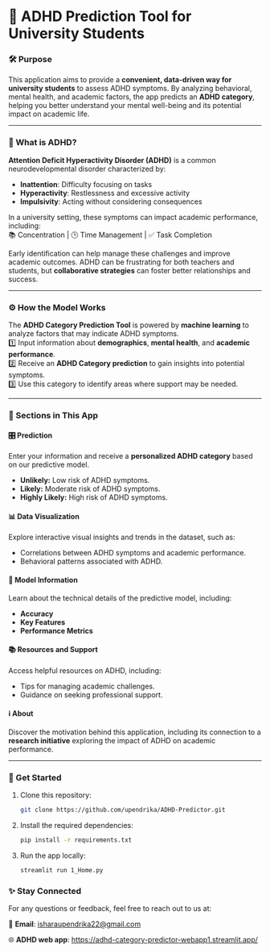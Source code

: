 # 🎯 ADHD Prediction Tool for University Students  

### 🛠️ Purpose  
This application aims to provide a **convenient, data-driven way for university students** to assess ADHD symptoms. By analyzing behavioral, mental health, and academic factors, the app predicts an **ADHD category**, helping you better understand your mental well-being and its potential impact on academic life.  

---

### 🧠 What is ADHD?  
**Attention Deficit Hyperactivity Disorder (ADHD)** is a common neurodevelopmental disorder characterized by:  
- **Inattention**: Difficulty focusing on tasks  
- **Hyperactivity**: Restlessness and excessive activity  
- **Impulsivity**: Acting without considering consequences  

In a university setting, these symptoms can impact academic performance, including:  
📚 Concentration | 🕒 Time Management | ✅ Task Completion  

Early identification can help manage these challenges and improve academic outcomes. ADHD can be frustrating for both teachers and students, but **collaborative strategies** can foster better relationships and success.  

---

### ⚙️ How the Model Works  
The **ADHD Category Prediction Tool** is powered by **machine learning** to analyze factors that may indicate ADHD symptoms.  
1️⃣ Input information about **demographics**, **mental health**, and **academic performance**.  
2️⃣ Receive an **ADHD Category prediction** to gain insights into potential symptoms.  
3️⃣ Use this category to identify areas where support may be needed.  

---

### 📂 Sections in This App  

#### 🎛️ **Prediction**  
Enter your information and receive a **personalized ADHD category** based on our predictive model.  
- **Unlikely:** Low risk of ADHD symptoms.
- **Likely:** Moderate risk of ADHD symptoms.
- **Highly Likely:** High risk of ADHD symptoms.

#### 📊 **Data Visualization**  
Explore interactive visual insights and trends in the dataset, such as:  
- Correlations between ADHD symptoms and academic performance.  
- Behavioral patterns associated with ADHD.  

#### 🤖 **Model Information**  
Learn about the technical details of the predictive model, including:  
- **Accuracy**  
- **Key Features**  
- **Performance Metrics**  

#### 📚 **Resources and Support**  
Access helpful resources on ADHD, including:  
- Tips for managing academic challenges.  
- Guidance on seeking professional support.  

#### ℹ️ **About**  
Discover the motivation behind this application, including its connection to a **research initiative** exploring the impact of ADHD on academic performance.  

---

### 🚀 Get Started  
1. Clone this repository:  
   ```bash
   git clone https://github.com/upendrika/ADHD-Predictor.git

2. Install the required dependencies:
    ```bash
    pip install -r requirements.txt

3. Run the app locally:
   ```bash
   streamlit run 1_Home.py

### ✨ Stay Connected  
For any questions or feedback, feel free to reach out to us at:  

📧 **Email**: isharaupendrika22@gmail.com

🌐 **ADHD web app**: https://adhd-category-predictor-webapp1.streamlit.app/
